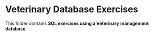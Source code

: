 
# Veterinary Database Exercises  

This folder contains **SQL exercises using a Veterinary management database**. 
